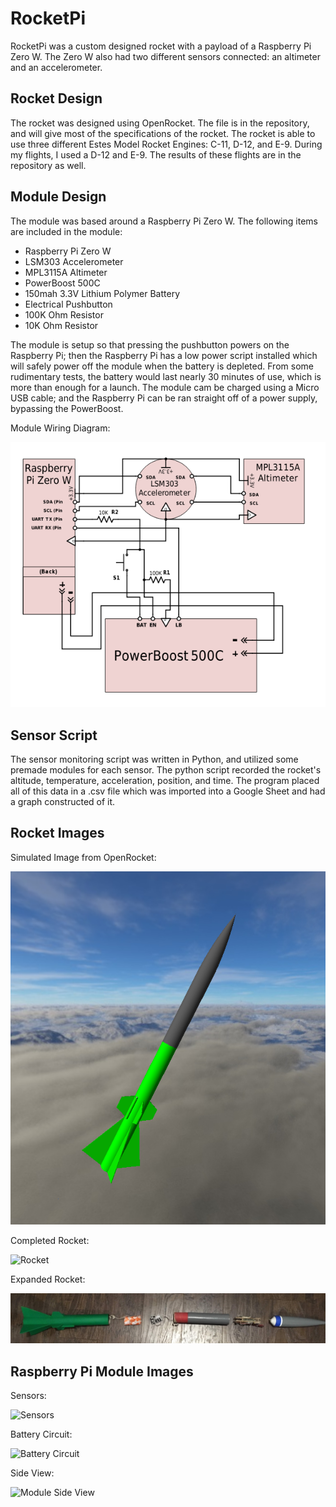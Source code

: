 # RocketPi

RocketPi was a custom designed rocket with a payload of a Raspberry Pi Zero W.  The Zero W also had two different sensors connected: an altimeter and an accelerometer.  

## Rocket Design

The rocket was designed using OpenRocket.  The file is in the repository, and will give most of the specifications of the rocket. The rocket is able to use three different Estes Model Rocket Engines: C-11, D-12, and E-9.  During my flights, I used a D-12 and E-9. The results of these flights are in the repository as well.

## Module Design

The module was based around a Raspberry Pi Zero W.  The following items are included in the module:
* Raspberry Pi Zero W
* LSM303 Accelerometer
* MPL3115A Altimeter
* PowerBoost 500C
* 150mah 3.3V Lithium Polymer Battery
* Electrical Pushbutton
* 100K Ohm Resistor
* 10K Ohm Resistor

The module is setup so that pressing the pushbutton powers on the Raspberry Pi; then the Raspberry Pi has a low power script installed which will safely power off the module when the battery is depleted.  From some rudimentary tests, the battery would last nearly 30 minutes of use, which is more than enough for a launch.  The module cam be charged using a Micro USB cable; and the Raspberry Pi can be ran straight off of a power supply, bypassing the PowerBoost.  

Module Wiring Diagram:

![Wiring Diagram](https://github.com/nadehi18/RocketPi/blob/master/RocketPiWiringSchematic.png)

## Sensor Script

The sensor monitoring script was written in Python, and utilized some premade modules for each sensor.  The python script recorded the rocket's altitude, temperature, acceleration, position, and time.  The program placed all of this data in a .csv file which was imported into a Google Sheet and had a graph constructed of it.  

## Rocket Images

Simulated Image from OpenRocket:

![Simulated Rocket](https://github.com/nadehi18/RocketPi/blob/master/simulated-image.png)

Completed Rocket:

![Rocket](https://github.com/nadehi18/RocketPi/blob/master/rocket-whole.png)

Expanded Rocket:

![Expanded Rocket](https://github.com/nadehi18/RocketPi/blob/master/rocket-expanded.png)

## Raspberry Pi Module Images

Sensors:

![Sensors](https://github.com/nadehi18/RocketPi/blob/master/sensor-side.png)

Battery Circuit:

![Battery Circuit](https://github.com/nadehi18/RocketPi/blob/master/battery-circuit.png)

Side View:

![Module Side View](https://github.com/nadehi18/RocketPi/blob/master/side-view.png)
